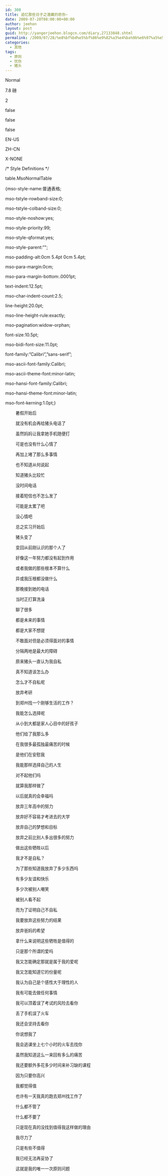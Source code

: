 ```yaml
---
id: 308
title: 追忆那些日子之潜藏的悲伤~
date: 2009-07-28T08:00:00+00:00
author: jeehon
layout: post
guid: http://yangerjeehon.blogcn.com/diary,27133848.shtml
permalink: /2009/07/28/%e8%bf%bd%e5%bf%86%e9%82%a3%e4%ba%9b%e6%97%a5%e5%ad%90%e4%b9%8b%e6%bd%9c%e8%97%8f%e7%9a%84%e6%82%b2%e4%bc%a4/
categories:
  - 其他
tags:
  - 原则
  - 忧伤
  - 猪头
---
```

<!--[if gte mso 9]>-->

Normal
    


7.8 磅
    

    
2

false
    
false
    
false

EN-US
    
ZH-CN
    
X-NONE

<!--[if gte mso 9]>-->

<!--[if gte mso 10]>-->

/\* Style Definitions \*/
   
table.MsoNormalTable
	  
{mso-style-name:普通表格;
	  
mso-tstyle-rowband-size:0;
	  
mso-tstyle-colband-size:0;
	  
mso-style-noshow:yes;
	  
mso-style-priority:99;
	  
mso-style-qformat:yes;
	  
mso-style-parent:&#8221;";
	  
mso-padding-alt:0cm 5.4pt 0cm 5.4pt;
	  
mso-para-margin:0cm;
	  
mso-para-margin-bottom:.0001pt;
	  
text-indent:12.5pt;
	  
mso-char-indent-count:2.5;
	  
line-height:20.0pt;
	  
mso-line-height-rule:exactly;
	  
mso-pagination:widow-orphan;
	  
font-size:10.5pt;
	  
mso-bidi-font-size:11.0pt;
	  
font-family:&#8221;Calibri&#8221;,&#8221;sans-serif&#8221;;
	  
mso-ascii-font-family:Calibri;
	  
mso-ascii-theme-font:minor-latin;
	  
mso-hansi-font-family:Calibri;
	  
mso-hansi-theme-font:minor-latin;
	  
mso-font-kerning:1.0pt;}

<p class="MsoNormal" style="text-indent: 25pt">
  <span style="font-size: 10pt;font-family: 宋体">暑假开始后</span><span style="font-size: 10pt" lang="EN-US"></span>
</p>

<p class="MsoNormal" style="text-indent: 25pt">
  <span style="font-size: 10pt;font-family: 宋体">就没有机会再给猪头电话了</span><span style="font-size: 10pt" lang="EN-US"></span>
</p>

<p class="MsoNormal" style="text-indent: 25pt">
  <span style="font-size: 10pt;font-family: 宋体">虽然妈妈让我拿她手机随便打</span><span style="font-size: 10pt" lang="EN-US"></span>
</p>

<p class="MsoNormal" style="text-indent: 25pt">
  <span style="font-size: 10pt;font-family: 宋体">可是也没有什么心情了</span><span style="font-size: 10pt" lang="EN-US"></span>
</p>

<p class="MsoNormal" style="text-indent: 25pt">
  <span style="font-size: 10pt;font-family: 宋体">再加上堵了那么多事情</span><span style="font-size: 10pt" lang="EN-US"></span>
</p>

<p class="MsoNormal" style="text-indent: 25pt">
  <span style="font-size: 10pt;font-family: 宋体">也不知道从何说起</span><span style="font-size: 10pt" lang="EN-US"></span>
</p>

<p class="MsoNormal" style="text-indent: 25pt">
  <span style="font-size: 10pt;font-family: 宋体">知道猪头比较忙</span><span style="font-size: 10pt" lang="EN-US"></span>
</p>

<p class="MsoNormal" style="text-indent: 25pt">
  <span style="font-size: 10pt;font-family: 宋体">没时间电话</span><span style="font-size: 10pt" lang="EN-US"></span>
</p>

<p class="MsoNormal" style="text-indent: 25pt">
  <span style="font-size: 10pt;font-family: 宋体">接着短信也不怎么发了</span><span style="font-size: 10pt" lang="EN-US"></span>
</p>

<p class="MsoNormal" style="text-indent: 25pt">
  <span style="font-size: 10pt;font-family: 宋体">可能是太累了吧</span><span style="font-size: 10pt" lang="EN-US"></span>
</p>

<p class="MsoNormal" style="text-indent: 25pt">
  <span style="font-size: 10pt;font-family: 宋体">没心情吧</span><span style="font-size: 10pt" lang="EN-US"></span>
</p>

<p class="MsoNormal" style="text-indent: 25pt">
  <span style="font-size: 10pt;font-family: 宋体">总之实习开始后</span><span style="font-size: 10pt" lang="EN-US"></span>
</p>

<p class="MsoNormal" style="text-indent: 25pt">
  <span style="font-size: 10pt;font-family: 宋体">猪头变了</span><span style="font-size: 10pt" lang="EN-US"></span>
</p>

<p class="MsoNormal" style="text-indent: 25pt">
  <span style="font-size: 10pt;font-family: 宋体">变回从前刚认识的那个人了</span><span style="font-size: 10pt" lang="EN-US"></span>
</p>

<p class="MsoNormal" style="text-indent: 25pt">
  <span style="font-size: 10pt;font-family: 宋体">好像这一年努力都没有起到作用</span><span style="font-size: 10pt" lang="EN-US"></span>
</p>

<p class="MsoNormal" style="text-indent: 25pt">
  <span style="font-size: 10pt;font-family: 宋体">或者我做的那些根本不算什么</span><span style="font-size: 10pt" lang="EN-US"></span>
</p>

<p class="MsoNormal" style="text-indent: 25pt">
  <span style="font-size: 10pt;font-family: 宋体">异或我压根都没做什么</span><span style="font-size: 10pt" lang="EN-US"></span>
</p>

<p class="MsoNormal" style="text-indent: 25pt">
  <span style="font-size: 10pt;font-family: 宋体">那晚接到她的电话</span><span style="font-size: 10pt" lang="EN-US"></span>
</p>

<p class="MsoNormal" style="text-indent: 25pt">
  <span style="font-size: 10pt;font-family: 宋体">当时正打算洗澡</span><span style="font-size: 10pt" lang="EN-US"></span>
</p>

<p class="MsoNormal" style="text-indent: 25pt">
  <span style="font-size: 10pt;font-family: 宋体">聊了很多</span><span style="font-size: 10pt" lang="EN-US"></span>
</p>

<p class="MsoNormal" style="text-indent: 25pt">
  <span style="font-size: 10pt;font-family: 宋体">都是未来的事情</span><span style="font-size: 10pt" lang="EN-US"></span>
</p>

<p class="MsoNormal" style="text-indent: 25pt">
  <span style="font-size: 10pt;font-family: 宋体">都是大家不想提</span><span style="font-size: 10pt" lang="EN-US"></span>
</p>

<p class="MsoNormal" style="text-indent: 25pt">
  <span style="font-size: 10pt;font-family: 宋体">不敢面对但是必须得面对的事情</span><span style="font-size: 10pt" lang="EN-US"></span>
</p>

<p class="MsoNormal" style="text-indent: 25pt">
  <span style="font-size: 10pt;font-family: 宋体">分隔两地是最大的障碍</span><span style="font-size: 10pt" lang="EN-US"></span>
</p>

<p class="MsoNormal" style="text-indent: 25pt">
  <span style="font-size: 10pt;font-family: 宋体">原来猪头一直认为我自私</span><span style="font-size: 10pt" lang="EN-US"></span>
</p>

<p class="MsoNormal" style="text-indent: 25pt">
  <span style="font-size: 10pt;font-family: 宋体">真不知道该怎么办</span><span style="font-size: 10pt" lang="EN-US"></span>
</p>

<p class="MsoNormal" style="text-indent: 25pt">
  <span style="font-size: 10pt;font-family: 宋体">怎么才不自私呢</span><span style="font-size: 10pt" lang="EN-US"></span>
</p>

<p class="MsoNormal" style="text-indent: 25pt">
  <span style="font-size: 10pt;font-family: 宋体">放弃考研</span><span style="font-size: 10pt" lang="EN-US"></span>
</p>

<p class="MsoNormal" style="text-indent: 25pt">
  <span style="font-size: 10pt;font-family: 宋体">到郑州找一个刚够生活的工作？</span><span style="font-size: 10pt" lang="EN-US"></span>
</p>

<p class="MsoNormal" style="text-indent: 25pt">
  <span style="font-size: 10pt;font-family: 宋体">我能怎么选择呢</span><span style="font-size: 10pt" lang="EN-US"></span>
</p>

<p class="MsoNormal" style="text-indent: 25pt">
  <span style="font-size: 10pt;font-family: 宋体">从小到大都是家人心目中的好孩子</span><span style="font-size: 10pt" lang="EN-US"></span>
</p>

<p class="MsoNormal" style="text-indent: 25pt">
  <span style="font-size: 10pt;font-family: 宋体">他们给了我那么多</span><span style="font-size: 10pt" lang="EN-US"></span>
</p>

<p class="MsoNormal" style="text-indent: 25pt">
  <span style="font-size: 10pt;font-family: 宋体">在我很多最孤独最痛苦的时候</span><span style="font-size: 10pt" lang="EN-US"></span>
</p>

<p class="MsoNormal" style="text-indent: 25pt">
  <span style="font-size: 10pt;font-family: 宋体">是他们在安慰我</span><span style="font-size: 10pt" lang="EN-US"></span>
</p>

<p class="MsoNormal" style="text-indent: 25pt">
  <span style="font-size: 10pt;font-family: 宋体">我能那样选择自己的人生</span><span style="font-size: 10pt" lang="EN-US"></span>
</p>

<p class="MsoNormal" style="text-indent: 25pt">
  <span style="font-size: 10pt;font-family: 宋体">对不起他们吗</span><span style="font-size: 10pt" lang="EN-US"></span>
</p>

<p class="MsoNormal" style="text-indent: 25pt">
  <span style="font-size: 10pt;font-family: 宋体">就算我那样做了</span><span style="font-size: 10pt" lang="EN-US"></span>
</p>

<p class="MsoNormal" style="text-indent: 25pt">
  <span style="font-size: 10pt;font-family: 宋体">以后就真的会幸福吗</span><span style="font-size: 10pt" lang="EN-US"></span>
</p>

<p class="MsoNormal" style="text-indent: 25pt">
  <span style="font-size: 10pt;font-family: 宋体">放弃三年高中的努力</span><span style="font-size: 10pt" lang="EN-US"></span>
</p>

<p class="MsoNormal" style="text-indent: 25pt">
  <span style="font-size: 10pt;font-family: 宋体">放弃好不容易才考进去的大学</span><span style="font-size: 10pt" lang="EN-US"></span>
</p>

<p class="MsoNormal" style="text-indent: 25pt">
  <span style="font-size: 10pt;font-family: 宋体">放弃自己的梦想和目标</span><span style="font-size: 10pt" lang="EN-US"></span>
</p>

<p class="MsoNormal" style="text-indent: 25pt">
  <span style="font-size: 10pt;font-family: 宋体">放弃之前比别人多出很多的努力</span><span style="font-size: 10pt" lang="EN-US"></span>
</p>

<p class="MsoNormal" style="text-indent: 25pt">
  <span style="font-size: 10pt;font-family: 宋体">做出这些牺牲以后</span><span style="font-size: 10pt" lang="EN-US"></span>
</p>

<p class="MsoNormal" style="text-indent: 25pt">
  <span style="font-size: 10pt;font-family: 宋体">我才不是自私？</span><span style="font-size: 10pt" lang="EN-US"></span>
</p>

<p class="MsoNormal" style="text-indent: 25pt">
  <span style="font-size: 10pt;font-family: 宋体">为了那些知道我放弃了多少东西吗</span><span style="font-size: 10pt" lang="EN-US"></span>
</p>

<p class="MsoNormal" style="text-indent: 25pt">
  <span style="font-size: 10pt;font-family: 宋体">有多少友谊和快乐</span><span style="font-size: 10pt" lang="EN-US"></span>
</p>

<p class="MsoNormal" style="text-indent: 25pt">
  <span style="font-size: 10pt;font-family: 宋体">多少次被别人嘲笑</span><span style="font-size: 10pt" lang="EN-US"></span>
</p>

<p class="MsoNormal" style="text-indent: 25pt">
  <span style="font-size: 10pt;font-family: 宋体">被别人看不起</span><span style="font-size: 10pt" lang="EN-US"></span>
</p>

<p class="MsoNormal" style="text-indent: 25pt">
  <span style="font-size: 10pt;font-family: 宋体">而为了证明自己不自私</span><span style="font-size: 10pt" lang="EN-US"></span>
</p>

<p class="MsoNormal" style="text-indent: 25pt">
  <span style="font-size: 10pt;font-family: 宋体">我要放弃这些努力的结果</span><span style="font-size: 10pt" lang="EN-US"></span>
</p>

<p class="MsoNormal" style="text-indent: 25pt">
  <span style="font-size: 10pt;font-family: 宋体">放弃爸妈的希望</span><span style="font-size: 10pt" lang="EN-US"></span>
</p>

<p class="MsoNormal" style="text-indent: 25pt">
  <span style="font-size: 10pt;font-family: 宋体">拿什么来说明这些牺牲是值得的</span><span style="font-size: 10pt" lang="EN-US"></span>
</p>

<p class="MsoNormal" style="text-indent: 25pt">
  <span style="font-size: 10pt;font-family: 宋体">只是那个所谓的爱吗</span><span style="font-size: 10pt" lang="EN-US"></span>
</p>

<p class="MsoNormal" style="text-indent: 25pt">
  <span style="font-size: 10pt;font-family: 宋体">我又怎能确定那就是属于我的爱呢</span><span style="font-size: 10pt" lang="EN-US"></span>
</p>

<p class="MsoNormal" style="text-indent: 25pt">
  <span style="font-size: 10pt;font-family: 宋体">我又怎能知道它的份量呢</span><span style="font-size: 10pt" lang="EN-US"></span>
</p>

<p class="MsoNormal" style="text-indent: 25pt">
  <span style="font-size: 10pt;font-family: 宋体">我认为自己是个感性大于理性的人</span><span style="font-size: 10pt" lang="EN-US"></span>
</p>

<p class="MsoNormal" style="text-indent: 25pt">
  <span style="font-size: 10pt;font-family: 宋体">我有可能去做任何事情</span><span style="font-size: 10pt" lang="EN-US"></span>
</p>

<p class="MsoNormal" style="text-indent: 25pt">
  <span style="font-size: 10pt;font-family: 宋体">我可以顶着误了考试的风险去看你</span><span style="font-size: 10pt" lang="EN-US"></span>
</p>

<p class="MsoNormal" style="text-indent: 25pt">
  <span style="font-size: 10pt;font-family: 宋体">丢了手机误了火车</span><span style="font-size: 10pt" lang="EN-US"></span>
</p>

<p class="MsoNormal" style="text-indent: 25pt">
  <span style="font-size: 10pt;font-family: 宋体">我还会坚持去看你</span><span style="font-size: 10pt" lang="EN-US"></span>
</p>

<p class="MsoNormal" style="text-indent: 25pt">
  <span style="font-size: 10pt;font-family: 宋体">你说想我了</span><span style="font-size: 10pt" lang="EN-US"></span>
</p>

<p class="MsoNormal" style="text-indent: 25pt">
  <span style="font-size: 10pt;font-family: 宋体">我会逃课坐上七个小时的火车去找你</span><span style="font-size: 10pt" lang="EN-US"></span>
</p>

<p class="MsoNormal" style="text-indent: 25pt">
  <span style="font-size: 10pt;font-family: 宋体">虽然我知道这么一来回有多么的痛苦</span><span style="font-size: 10pt" lang="EN-US"></span>
</p>

<p class="MsoNormal" style="text-indent: 25pt">
  <span style="font-size: 10pt;font-family: 宋体">我还要额外多花多少时间来补习缺的课程</span><span style="font-size: 10pt" lang="EN-US"></span>
</p>

<p class="MsoNormal" style="text-indent: 25pt">
  <span style="font-size: 10pt;font-family: 宋体">因为只要你高兴</span><span style="font-size: 10pt" lang="EN-US"></span>
</p>

<p class="MsoNormal" style="text-indent: 25pt">
  <span style="font-size: 10pt;font-family: 宋体">我都觉得值</span><span style="font-size: 10pt" lang="EN-US"></span>
</p>

<p class="MsoNormal" style="text-indent: 25pt">
  <span style="font-size: 10pt;font-family: 宋体">也许有一天我真的跑去郑州找工作了</span><span style="font-size: 10pt" lang="EN-US"></span>
</p>

<p class="MsoNormal" style="text-indent: 25pt">
  <span style="font-size: 10pt;font-family: 宋体">什么都不管了</span><span style="font-size: 10pt" lang="EN-US"></span>
</p>

<p class="MsoNormal" style="text-indent: 25pt">
  <span style="font-size: 10pt;font-family: 宋体">什么都不要了</span><span style="font-size: 10pt" lang="EN-US"></span>
</p>

<p class="MsoNormal" style="text-indent: 25pt">
  <span style="font-size: 10pt;font-family: 宋体">只是现在真的没找到值得我这样做的理由</span><span style="font-size: 10pt" lang="EN-US"></span>
</p>

<p class="MsoNormal" style="text-indent: 25pt">
  <span style="font-size: 10pt;font-family: 宋体">我尽力了</span><span style="font-size: 10pt" lang="EN-US"></span>
</p>

<p class="MsoNormal" style="text-indent: 25pt">
  <span style="font-size: 10pt;font-family: 宋体">只是有些不值得</span><span style="font-size: 10pt" lang="EN-US"></span>
</p>

<p class="MsoNormal" style="text-indent: 25pt">
  <span style="font-size: 10pt;font-family: 宋体">我已经无法再妥协了</span><span style="font-size: 10pt" lang="EN-US"></span>
</p>

<p class="MsoNormal" style="text-indent: 25pt">
  <span style="font-size: 10pt;font-family: 宋体">这就是我的唯一一次原则问题</span><span style="font-size: 10pt" lang="EN-US"></span>
</p>
